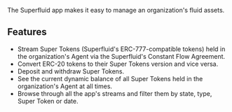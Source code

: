 The Superfluid app makes it easy to manage an organization's fluid assets.

## Features
- Stream Super Tokens (Superfluid's ERC-777-compatible tokens) held in the organization's Agent via the Superfluid's Constant Flow Agreement.
- Convert ERC-20 tokens to their Super Tokens version and vice versa.
- Deposit and withdraw Super Tokens.
- See the current dynamic balance of all Super Tokens held in the organization's Agent at all times.
- Browse through all the app's streams and filter them by state, type, Super Token or date.
